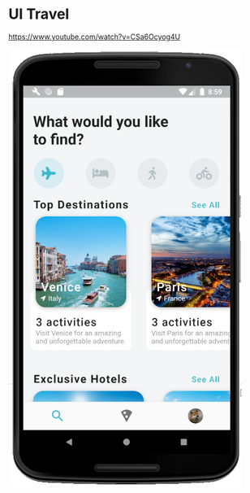 # UI Travel

https://www.youtube.com/watch?v=CSa6Ocyog4U

<img src="https://raw.githubusercontent.com/flutterdotid/ui_travel/master/Screenshot_2.png">


